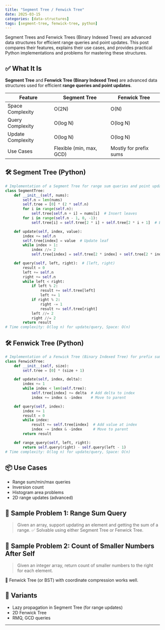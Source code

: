 ```yaml
---
title: "Segment Tree / Fenwick Tree"
date: 2025-03-15
categories: [data-structures]
tags: [segment-tree, fenwick-tree, python]
---
```


Segment Trees and Fenwick Trees (Binary Indexed Trees) are advanced data structures for efficient range queries and point updates. This post compares their features, explains their use cases, and provides practical Python implementations and problems for mastering these structures.

## ✅ What It Is

**Segment Tree** and **Fenwick Tree (Binary Indexed Tree)** are advanced data structures used for efficient **range queries and point updates**.

| Feature           | Segment Tree             | Fenwick Tree           |
| ----------------- | ------------------------ | ---------------------- |
| Space Complexity  | O(2N)                    | O(N)                   |
| Query Complexity | O(log N)                 | O(log N)               |
| Update Complexity | O(log N)                 | O(log N)               |
| Use Cases         | Flexible (min, max, GCD) | Mostly for prefix sums |

## 🛠️ Segment Tree (Python)

```python
# Implementation of a Segment Tree for range sum queries and point updates
class SegmentTree:
    def __init__(self, nums):
        self.n = len(nums)
        self.tree = [0] * (2 * self.n)
        for i in range(self.n):
            self.tree[self.n + i] = nums[i]  # Insert leaves
        for i in range(self.n - 1, 0, -1):
            self.tree[i] = self.tree[2 * i] + self.tree[2 * i + 1]  # Build tree

    def update(self, index, value):
        index += self.n
        self.tree[index] = value  # Update leaf
        while index > 1:
            index //= 2
            self.tree[index] = self.tree[2 * index] + self.tree[2 * index + 1]  # Update parents

    def query(self, left, right):  # [left, right)
        result = 0
        left += self.n
        right += self.n
        while left < right:
            if left % 2:
                result += self.tree[left]
                left += 1
            if right % 2:
                right -= 1
                result += self.tree[right]
            left //= 2
            right //= 2
        return result
# Time complexity: O(log n) for update/query, Space: O(n)
```

## 🛠️ Fenwick Tree (Python)

```python
# Implementation of a Fenwick Tree (Binary Indexed Tree) for prefix sums
class FenwickTree:
    def __init__(self, size):
        self.tree = [0] * (size + 1)

    def update(self, index, delta):
        index += 1
        while index < len(self.tree):
            self.tree[index] += delta  # Add delta to index
            index += index & -index    # Move to parent

    def query(self, index):
        index += 1
        result = 0
        while index:
            result += self.tree[index]  # Add value at index
            index -= index & -index     # Move to parent
        return result

    def range_query(self, left, right):
        return self.query(right) - self.query(left - 1)
# Time complexity: O(log n) for update/query, Space: O(n)
```

## 📦 Use Cases

- Range sum/min/max queries
- Inversion count
- Histogram area problems
- 2D range updates (advanced)

## 📘 Sample Problem 1: Range Sum Query

> Given an array, support updating an element and getting the sum of a range. ✅ Solvable using either Segment Tree or Fenwick Tree.

## 📘 Sample Problem 2: Count of Smaller Numbers After Self

> Given an integer array, return count of smaller numbers to the right for each element.

📌 Fenwick Tree (or BST) with coordinate compression works well.

## 🔁 Variants

- Lazy propagation in Segment Tree (for range updates)
- 2D Fenwick Tree
- RMQ, GCD queries

---

